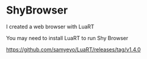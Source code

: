 # ShyBrowser
I created a web browser with LuaRT

You may need to install LuaRT to run Shy Browser

https://github.com/samyeyo/LuaRT/releases/tag/v1.4.0
